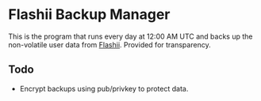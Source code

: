 # Flashii Backup Manager

This is the program that runs every day at 12:00 AM UTC and backs up the non-volatile user data from [Flashii](https://flashii.net).
Provided for transparency.

## Todo
 - Encrypt backups using pub/privkey to protect data.
